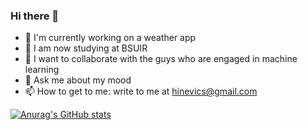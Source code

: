 ### Hi there 👋
- 🔭 I'm currently working on a weather app
- 🌱 I am now studying at BSUIR
- 👯 I want to collaborate with the guys who are engaged in machine learning
- 💬 Ask me about my mood
- 📫 How to get to me: write to me at hinevics@gmail.com


[![Anurag's GitHub stats](https://github-readme-stats.vercel.app/api?username=hinevics&show_icons=true)](https://github.com/anuraghazra/github-readme-stats)
